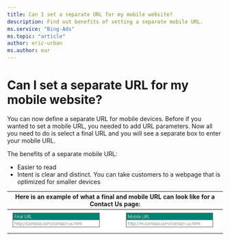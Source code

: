 ```yaml
---
title: Can I set a separate URL for my mobile website?
description: Find out benefits of setting a separate mobile URL.
ms.service: "Bing-Ads"
ms.topic: "article"
author: eric-urban
ms.author: eur
---
```


# Can I set a separate URL for my mobile website?

You can now define a separate URL for mobile devices. Before if you wanted to set a mobile URL, you needed to add URL parameters. Now all you need to do is select a final URL and you will see a separate box to enter your mobile URL.

The benefits of a separate mobile URL:

- Easier to read
- Intent is clear and distinct. You can take customers to a webpage that is optimized for smaller devices

|Here is an example of what a final and mobile URL can look like for a Contact Us page:|
|---|
|![Final and mobile URL example](../images/BA_ScreenCap_FinalMobile.png)|


